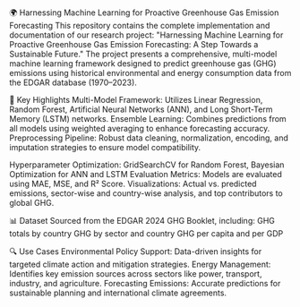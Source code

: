 🌍 Harnessing Machine Learning for Proactive Greenhouse Gas Emission Forecasting
This repository contains the complete implementation and documentation of our research project: "Harnessing Machine Learning for Proactive Greenhouse Gas Emission Forecasting: A Step Towards a Sustainable Future." The project presents a comprehensive, multi-model machine learning framework designed to predict greenhouse gas (GHG) emissions using historical environmental and energy consumption data from the EDGAR database (1970–2023).

🧠 Key Highlights
Multi-Model Framework: Utilizes Linear Regression, Random Forest, Artificial Neural Networks (ANN), and Long Short-Term Memory (LSTM) networks.
Ensemble Learning: Combines predictions from all models using weighted averaging to enhance forecasting accuracy.
Preprocessing Pipeline: Robust data cleaning, normalization, encoding, and imputation strategies to ensure model compatibility.

Hyperparameter Optimization: GridSearchCV for Random Forest, Bayesian Optimization for ANN and LSTM
Evaluation Metrics: Models are evaluated using MAE, MSE, and R² Score.
Visualizations: Actual vs. predicted emissions, sector-wise and country-wise analysis, and top contributors to global GHG.

📊 Dataset
Sourced from the EDGAR 2024 GHG Booklet, including:
GHG totals by country
GHG by sector and country
GHG per capita and per GDP

🔍 Use Cases
Environmental Policy Support: Data-driven insights for targeted climate action and mitigation strategies.
Energy Management: Identifies key emission sources across sectors like power, transport, industry, and agriculture.
Forecasting Emissions: Accurate predictions for sustainable planning and international climate agreements.
